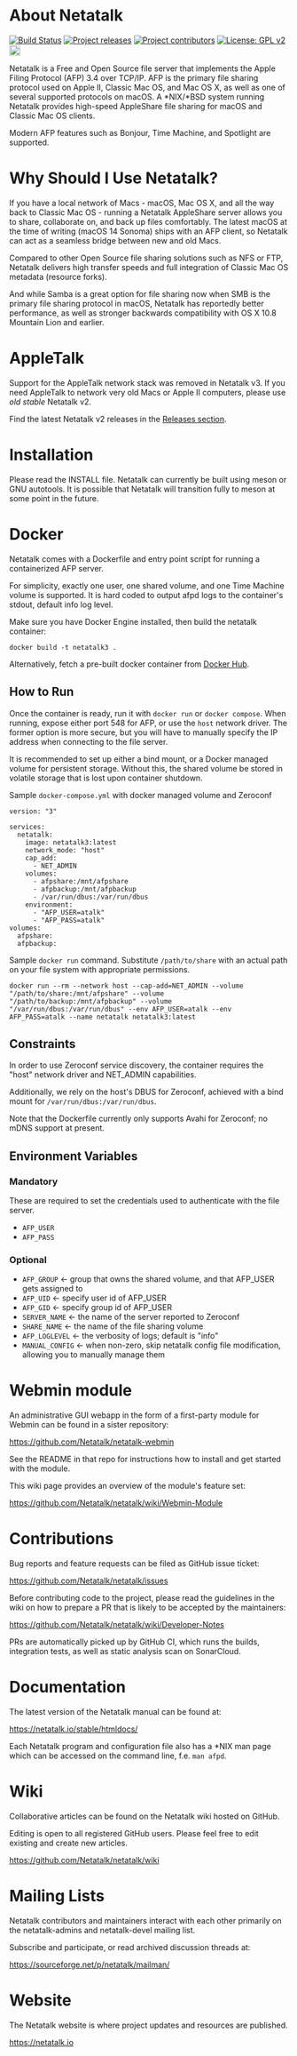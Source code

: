 # About Netatalk

[![Build Status](https://github.com/Netatalk/netatalk/actions/workflows/build.yml/badge.svg)](https://github.com/Netatalk/netatalk/actions/workflows/build.yml)
[![Project releases](https://img.shields.io/github/release/Netatalk/netatalk)](https://github.com/Netatalk/netatalk/releases)
[![Project contributors](https://img.shields.io/github/contributors/Netatalk/netatalk)](https://github.com/Netatalk/netatalk/graphs/contributors)
[![License: GPL v2](https://img.shields.io/github/license/Netatalk/netatalk)](https://github.com/Netatalk/netatalk/blob/main/COPYING)
[<img src="https://sonarcloud.io/images/project_badges/sonarcloud-orange.svg" height="20" />](https://sonarcloud.io/summary/overall?id=Netatalk_netatalk)

Netatalk is a Free and Open Source file server that implements the Apple Filing Protocol (AFP) 3.4 over TCP/IP.
AFP is the primary file sharing protocol used on Apple II, Classic Mac OS, and Mac OS X, as well as one of several supported protocols on macOS.
A *NIX/*BSD system running Netatalk provides high-speed AppleShare file sharing for macOS and Classic Mac OS clients.

Modern AFP features such as Bonjour, Time Machine, and Spotlight are supported.

# Why Should I Use Netatalk?

If you have a local network of Macs - macOS, Mac OS X, and all the way back to Classic Mac OS -
running a Netatalk AppleShare server allows you to share, collaborate on, and back up files comfortably.
The latest macOS at the time of writing (macOS 14 Sonoma) ships with an AFP client,
so Netatalk can act as a seamless bridge between new and old Macs.

Compared to other Open Source file sharing solutions such as NFS or FTP, Netatalk delivers high transfer speeds and full integration
of Classic Mac OS metadata (resource forks).

And while Samba is a great option for file sharing now when SMB is the primary file sharing protocol in macOS,
Netatalk has reportedly better performance, as well as stronger backwards compatibility with OS X 10.8 Mountain Lion and earlier.

# AppleTalk

Support for the AppleTalk network stack was removed in Netatalk v3. If you need AppleTalk to network very old Macs or Apple II computers, please use *old stable* Netatalk v2.

Find the latest Netatalk v2 releases in the [Releases section](https://github.com/Netatalk/netatalk/releases?q=%22Netatalk+2%22&expanded=false).

# Installation

Please read the INSTALL file. Netatalk can currently be built using meson or GNU autotools. It is possible that Netatalk will transition fully to meson at some point in the future.

# Docker

Netatalk comes with a Dockerfile and entry point script for running a containerized AFP server.

For simplicity, exactly one user, one shared volume, and one Time Machine volume is supported. It is hard coded to output afpd logs to the container's stdout, default info log level.

Make sure you have Docker Engine installed, then build the netatalk container:

```
docker build -t netatalk3 .
```

Alternatively, fetch a pre-built docker container from [Docker Hub](https://hub.docker.com/u/netatalk).

## How to Run

Once the container is ready, run it with `docker run` or `docker compose`.
When running, expose either port 548 for AFP, or use the `host` network driver.
The former option is more secure, but you will have to manually specify the IP address when connecting to the file server.

It is recommended to set up either a bind mount, or a Docker managed volume for persistent storage.
Without this, the shared volume be stored in volatile storage that is lost upon container shutdown.

Sample `docker-compose.yml` with docker managed volume and Zeroconf

```
version: "3"

services:
  netatalk:
    image: netatalk3:latest
    network_mode: "host"
    cap_add:
      - NET_ADMIN
    volumes:
      - afpshare:/mnt/afpshare
      - afpbackup:/mnt/afpbackup
      - /var/run/dbus:/var/run/dbus
    environment:
      - "AFP_USER=atalk"
      - "AFP_PASS=atalk"
volumes:
  afpshare:
  afpbackup:
```

Sample `docker run` command. Substitute `/path/to/share` with an actual path on your file system with appropriate permissions.

```
docker run --rm --network host --cap-add=NET_ADMIN --volume "/path/to/share:/mnt/afpshare" --volume "/path/to/backup:/mnt/afpbackup" --volume "/var/run/dbus:/var/run/dbus" --env AFP_USER=atalk --env AFP_PASS=atalk --name netatalk netatalk3:latest
```

## Constraints

In order to use Zeroconf service discovery, the container requires the "host" network driver and NET_ADMIN capabilities.

Additionally, we rely on the host's DBUS for Zeroconf, achieved with a bind mount for `/var/run/dbus:/var/run/dbus`.

Note that the Dockerfile currently only supports Avahi for Zeroconf; no mDNS support at present.

## Environment Variables

### Mandatory

These are required to set the credentials used to authenticate with the file server.

- `AFP_USER`
- `AFP_PASS`

### Optional

- `AFP_GROUP` <- group that owns the shared volume, and that AFP_USER gets assigned to
- `AFP_UID` <- specify user id of AFP_USER
- `AFP_GID` <- specify group id of AFP_USER
- `SERVER_NAME` <- the name of the server reported to Zeroconf
- `SHARE_NAME` <- the name of the file sharing volume
- `AFP_LOGLEVEL` <- the verbosity of logs; default is "info"
- `MANUAL_CONFIG` <- when non-zero, skip netatalk config file modification, allowing you to manually manage them

# Webmin module

An administrative GUI webapp in the form of a first-party module for Webmin can be found in a sister repository:

https://github.com/Netatalk/netatalk-webmin

See the README in that repo for instructions how to install and get started with the module.

This wiki page provides an overview of the module's feature set:

https://github.com/Netatalk/netatalk/wiki/Webmin-Module

# Contributions

Bug reports and feature requests can be filed as GitHub issue ticket:

https://github.com/Netatalk/netatalk/issues

Before contributing code to the project, please read the guidelines in the wiki on how to prepare a PR that is likely to be accepted by the maintainers:

https://github.com/Netatalk/netatalk/wiki/Developer-Notes

PRs are automatically picked up by GitHub CI, which runs the builds, integration tests, as well as static analysis scan on SonarCloud.

# Documentation

The latest version of the Netatalk manual can be found at:

https://netatalk.io/stable/htmldocs/

Each Netatalk program and configuration file also has a *NIX man page which can be accessed on the command line, f.e. `man afpd`.

# Wiki

Collaborative articles can be found on the Netatalk wiki hosted on GitHub.

Editing is open to all registered GitHub users. Please feel free to edit existing and create new articles.

https://github.com/Netatalk/netatalk/wiki

# Mailing Lists

Netatalk contributors and maintainers interact with each other primarily on the netatalk-admins and netatalk-devel mailing list.

Subscribe and participate, or read archived discussion threads at:

https://sourceforge.net/p/netatalk/mailman/

# Website

The Netatalk website is where project updates and resources are published.

https://netatalk.io
